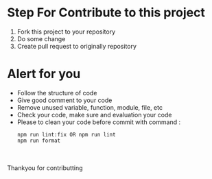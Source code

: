 # Step For Contribute to this project

1. Fork this project to your repository
2. Do some change
3. Create pull request to originally repository

# Alert for you

- Follow the structure of code
- Give good comment to your code
- Remove unused variable, function, module, file, etc
- Check your code, make sure and evaluation your code
- Please to clean your code before commit with command :
  ```
  npm run lint:fix OR npm run lint
  npm run format
  ```

<br />
<br />
Thankyou for contributting